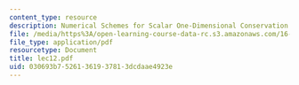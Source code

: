 ```yaml
---
content_type: resource
description: Numerical Schemes for Scalar One-Dimensional Conservation Laws
file: /media/https%3A/open-learning-course-data-rc.s3.amazonaws.com/16-920j-numerical-methods-for-partial-differential-equations-sma-5212-spring-2003/030693b75261361937813dcdaae4923e_lec12.pdf
file_type: application/pdf
resourcetype: Document
title: lec12.pdf
uid: 030693b7-5261-3619-3781-3dcdaae4923e
---
```

